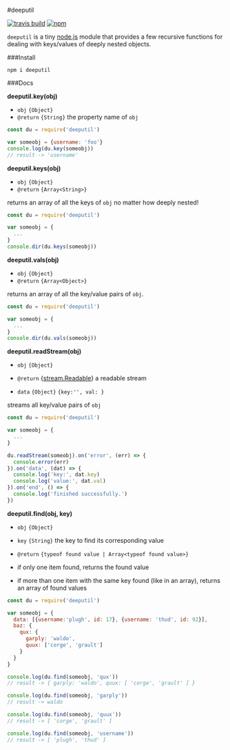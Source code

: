 #deeputil

[![travis build](https://travis-ci.org/manidlou/deeputil.svg?branch=master)](https://travis-ci.org/manidlou/deeputil) [![npm](https://img.shields.io/npm/v/deeputil.svg?maxAge=2592000?style=flat-square)](https://www.npmjs.com/package/deeputil)

`deeputil` is a tiny [node.js](https://nodejs.org) module that provides a few recursive functions for dealing with keys/values of deeply nested objects.

###Install

`npm i deeputil`

###Docs

**deeputil.key(obj)**

 * `obj` `{Object}`
 * `@return` `{String}` the property name of `obj`

```javascript
const du = require('deeputil')

var someobj = {username: 'foo'}
console.log(du.key(someobj))
// result -> 'username'
```

**deeputil.keys(obj)**

 * `obj` `{Object}`
 * `@return` `{Array<String>}`

returns an array of all the keys of `obj` no matter how deeply nested!

```javascript
const du = require('deeputil')

var someobj = {
  ...
}
console.dir(du.keys(someobj))
```

**deeputil.vals(obj)**

 * `obj` `{Object}`
 * `@return` `{Array<Object>}`

returns an array of all the key/value pairs of `obj`.

```javascript
const du = require('deeputil')

var someobj = {
  ...
}
console.dir(du.vals(someobj))
```

**deeputil.readStream(obj)**

 * `obj` `{Object}`
 * `@return` {[stream.Readable](https://nodejs.org/api/stream.html#stream_class_stream_readable)} a readable stream

  * `data` `{Object}` `{key:'', val: }`

streams all key/value pairs of `obj`

```javascript
const du = require('deeputil')

var someobj = {
  ...
}

du.readStream(someobj).on('error', (err) => {
  console.error(err)
}).on('data', (dat) => {
  console.log('key:', dat.key)
  console.log('value:', dat.val)
}).on('end', () => {
  console.log('finished successfully.')
})
```

**deeputil.find(obj, key)**

 * `obj` `{Object}`
 * `key` `{String}` the key to find its corresponding value
 * `@return` `{typeof found value | Array<typeof found value>}`

  * if only one item found, returns the found value
  * if more than one item with the same key found (like in an array), returns an array of found values

```javascript
const du = require('deeputil')

var someobj = {
  data: [{username:'plugh', id: 17}, {username: 'thud', id: 92}],
  baz: {
    qux: {
      garply: 'waldo',
      quux: ['corge', 'grault']
    }
  }
}

console.log(du.find(someobj, 'qux'))
// result -> { garply: 'waldo', quux: [ 'corge', 'grault' ] }

console.log(du.find(someobj, 'garply'))
// result -> waldo

console.log(du.find(someobj, 'quux'))
// result -> [ 'corge', 'grault' ]

console.log(du.find(someobj, 'username'))
// result -> [ 'plugh', 'thud' ]
```
